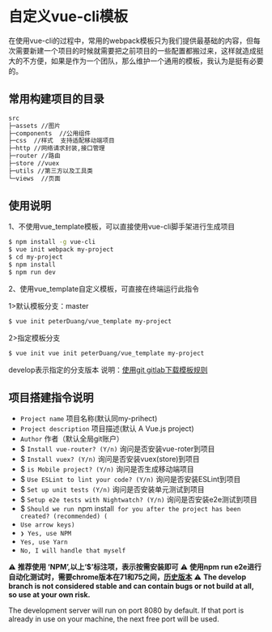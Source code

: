 # 自定义vue-cli模板

在使用vue-cli的过程中，常用的webpack模板只为我们提供最基础的内容，但每次需要新建一个项目的时候就需要把之前项目的一些配置都搬过来，这样就造成挺大的不方便，如果是作为一个团队，那么维护一个通用的模板，我认为是挺有必要的。

## 常用构建项目的目录
``` bash
src
├─assets //图片
├─components  //公用组件
├─css  //样式  支持适配移动端项目
├─http //网络请求封装,接口管理
├─router //路由
├─store //vuex
├─utils //第三方以及工具类
└─views  //页面

```

## 使用说明

1、不使用vue_template模板，可以直接使用vue-cli脚手架进行生成项目
``` bash
$ npm install -g vue-cli
$ vue init webpack my-project
$ cd my-project
$ npm install
$ npm run dev
```
2、使用vue_template自定义模板，可直接在终端运行此指令

1>默认模板分支：master
``` bash
$ vue init peterDuang/vue_template my-project
```

2>指定模板分支

``` bash
$ vue init vue init peterDuang/vue_template my-project
```
develop表示指定的分支版本
说明：[使用git gitlab下载模板规则](https://www.npmjs.com/package/download-git-repo)

## 项目搭建指令说明
- `Project name` 项目名称(默认同my-prihect)
- `Project description` 项目描述(默认 A Vue.js project)
- `Author` 作者（默认全局git账户）
- $ `Install vue-router? (Y/n)` 询问是否安装vue-roter到项目
- $ `Install vuex? (Y/n)` 询问是否安装vuex(store)到项目
- $ `is Mobile project? (Y/n)` 询问是否生成移动端项目
- $ `Use ESLint to lint your code? (Y/n)` 询问是否安装ESLint到项目
- $ `Set up unit tests (Y/n)` 询问是否安装单元测试到项目
- $ `Setup e2e tests with Nightwatch? (Y/n)` 询问是否安装e2e测试到项目
- $ `Should we run `npm install` for you after the project has been created? (recommended) (`
- `Use arrow keys)`
- `❯ Yes, use NPM` 
-  `Yes, use Yarn`
-  `No, I will handle that myself`

:warning: **推荐使用 ‘NPM’,以上‘$’标注项，表示按需安装即可**
:warning: **使用npm run e2e进行自动化测试时，需要chrome版本在71和75之间，[历史版本](https://www.applex.net/downloads/google-chrome-for-mac.25/history)**
:warning: **The develop branch is not considered stable and can contain bugs or not build at all, so use at your own risk.**

The development server will run on port 8080 by default. If that port is already in use on your machine, the next free port will be used.
